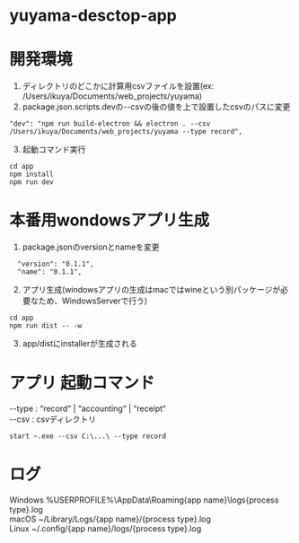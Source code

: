 # yuyama-desctop-app

# 開発環境
1. ディレクトリのどこかに計算用csvファイルを設置(ex: /Users/ikuya/Documents/web_projects/yuyama)
2. package.json.scripts.devの--csvの後の値を上で設置したcsvのパスに変更  
 ```
 "dev": "npm run build-electron && electron . --csv /Users/ikuya/Documents/web_projects/yuyama --type record",
 ```
 3. 起動コマンド実行

 ```
 cd app
 npm install
 npm run dev
 ```

# 本番用wondowsアプリ生成

1. package.jsonのversionとnameを変更
```
  "version": "0.1.1",
  "name": "0.1.1",
```

2. アプリ生成(windowsアプリの生成はmacではwineという別パッケージが必要なため、WindowsServerで行う)
```
cd app  
npm run dist -- -w  
```

3. app/distにinstallerが生成される

# アプリ 起動コマンド  
--type : “record” | “accounting“ | “receipt“  
--csv : csvディレクトリ  
```
start ~.exe --csv C:\...\ --type record
```

# ログ

Windows	%USERPROFILE%\AppData\Roaming{app name}\logs{process type}.log  
macOS	~/Library/Logs/{app name}/{process type}.log  
Linux	~/.config/{app name}/logs/{process type}.log  